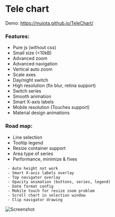 ﻿Tele chart
====================
Demo: https://muiota.github.io/TeleChart/

### Features:
 - Pure js (without css)
 - Small size (<10kB)
 - Advanced zoom
 - Advanced navigation
 - Vertical auto zoom
 - Scale axes
 - Day/night switch
 - High resolution (fix blur, retina support)
 - Switch series
 - Smooth animation
 - Smart X-axis labels
 - Mobile resolution (Touches support)
 - Material design animations
  
### Road map:
- Line selection
- Tooltip legend
- Resize container support 
- Area type of series 
- Performance, minimize & fixes
````
 - Auto height not work
 - Smart X-axis labels overlay
 - Top navigator overlay
 - Opacity animation (buttons, series, legend) 
 - Date format config
 - Mobile touch for resize zoom problem
 - Scroll chart in selection window
 - Clip navigator drawing
````

![Screenshot](https://i.imgur.com/IkHg18g.png)